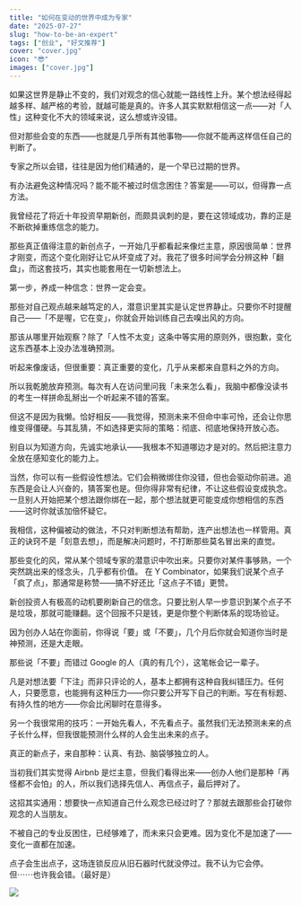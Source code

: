 ```yaml
---
title: "如何在变动的世界中成为专家"
date: "2025-07-27"
slug: "how-to-be-an-expert"
tags: ["创业", "好文推荐"]
cover: "cover.jpg"
icon: "😎"
images: ["cover.jpg"]
---
```

如果这世界是静止不变的，我们对观念的信心就能一路线性上升。某个想法经得起越多样、越严格的考验，就越可能是真的。许多人其实默默相信这一点——对「人性」这种变化不大的领域来说，这么想或许没错。



但对那些会变的东西——也就是几乎所有其他事物——你就不能再这样信任自己的判断了。



专家之所以会错，往往是因为他们精通的，是一个早已过期的世界。



有办法避免这种情况吗？能不能不被过时信念困住？答案是——可以，但得靠一点方法。



我曾经花了将近十年投资早期新创，而颇具讽刺的是，要在这领域成功，靠的正是不断砍掉重练信念的能力。



那些真正值得注意的新创点子，一开始几乎都看起来像烂主意，原因很简单：世界才刚变，而这个变化刚好让它从坏变成了对。我花了很多时间学会分辨这种「翻盘」，而这套技巧，其实也能套用在一切新想法上。



第一步，养成一种信念：世界一定会变。



那些对自己观点越来越笃定的人，潜意识里其实是认定世界静止。只要你不时提醒自己——「不是喔，它在变」，你就会开始训练自己去嗅出风的方向。



那该从哪里开始观察？除了「人性不太变」这条中等实用的原则外，很抱歉，变化这东西基本上没办法准确预测。



听起来像废话，但很重要：真正重要的变化，几乎从来都来自意料之外的方向。



所以我乾脆放弃预测。每次有人在访问里问我「未来怎么看」，我脑中都像没读书的考生一样拼命乱掰出一个听起来不错的答案。



但这不是因为我懒。恰好相反——我觉得，预测未来不但命中率可怜，还会让你思维变得僵硬。与其乱猜，不如选择更实际的策略：彻底、彻底地保持开放心态。



别自以为知道方向，先诚实地承认——我根本不知道哪边才是对的。然后把注意力全放在感知变化的能力上。



当然，你可以有一些假设性想法。它们会稍微绑住你没错，但也会驱动你前进。追东西是会让人兴奋的，猜答案也是。但你得非常有纪律，不让这些假设变成执念。
一旦别人开始把某个想法跟你绑在一起，那个想法就更可能变成你想相信的东西——这时你就该加倍怀疑它。



我相信，这种偏被动的做法，不只对判断想法有帮助，连产出想法也一样管用。真正的诀窍不是「刻意去想」，而是解决问题时，不打断那些莫名冒出来的直觉。



那些变化的风，常从某个领域专家的潜意识中吹出来。只要你对某件事够熟，一个突然跳出来的怪念头，几乎都有价值。
在 Y Combinator，如果我们说某个点子「疯了点」，那通常是称赞——搞不好还比「这点子不错」更赞。



新创投资人有极高的动机要刷新自己的信念。只要比别人早一步意识到某个点子不是垃圾，那就可能赚翻。这个回报不只是钱，更是你整个判断体系的现场验证。



因为创办人站在你面前，你得说「要」或「不要」，几个月后你就会知道你当时是神预测，还是大走眼。



那些说「不要」而错过 Google 的人（真的有几个），这笔帐会记一辈子。



凡是对想法要「下注」而非只评论的人，基本上都拥有这种自我纠错压力。任何人，只要愿意，也能拥有这种压力——你只要公开写下自己的判断。写在有标题、有持久性的地方——你会比闲聊时在意得多。



另一个我很常用的技巧：一开始先看人，不先看点子。虽然我们无法预测未来的点子长什么样，但我很能预测什么样的人会生出未来的点子。



真正的新点子，来自那种：认真、有劲、脑袋够独立的人。



当初我们其实觉得 Airbnb 是烂主意，但我们看得出来——创办人他们是那种「再怪都不会怕」的人，所以我们选择先信人、再信点子，最后押对了。



这招其实通用：想要快一点知道自己什么观念已经过时了？那就去跟那些会打破你观念的人当朋友。



不被自己的专业反困住，已经够难了，而未来只会更难。因为变化不是加速了——变化一直都在加速。



点子会生出点子，这场连锁反应从旧石器时代就没停过。我不认为它会停。
但⋯⋯也许我会错。（最好是）




![](https://prod-files-secure.s3.us-west-2.amazonaws.com/112d0858-5090-4d34-a606-b75eb8d65fd2/46476355-9cf3-4e99-9b7a-3531bc426380/1000202064.png?X-Amz-Algorithm=AWS4-HMAC-SHA256&X-Amz-Content-Sha256=UNSIGNED-PAYLOAD&X-Amz-Credential=ASIAZI2LB466SKFGMNHO%2F20250917%2Fus-west-2%2Fs3%2Faws4_request&X-Amz-Date=20250917T054353Z&X-Amz-Expires=3600&X-Amz-Security-Token=IQoJb3JpZ2luX2VjECUaCXVzLXdlc3QtMiJIMEYCIQD8O6Uc7PXfOm%2Be4bBEuNXIJWKI%2FizUxhW9rGYV5oOlUgIhAJdBqKbjJIqTsHloPCgN2LfOYlUziLQdf%2Bn71zicLf64KogECJ7%2F%2F%2F%2F%2F%2F%2F%2F%2F%2FwEQABoMNjM3NDIzMTgzODA1IgxNff0Z30P9%2BfQ7Cxgq3AORfVSt6g7vPvcKNIGrtXxdN%2BMXaPyhoCGTS%2Fwq1ycoTdidx42MZv3qGTlcMTCNBQ0iRarInHlc7WJ%2Bo5zXmV%2Bc8tt1YLNN2AvefA1U0qE%2BaVo4BjZ5tIgwX5AZWu7qM26CEg%2B8JTKho8BMe4%2BCTJSKY4009Kg5DMO1rNOf82Kum6t5GAhX04rP%2F3s7vFtn6PJGSCE1SxYHxVWgXTW%2BsOE6i4xiApGbNEf4taS%2BX676c1vU03E2lhPK91J46IkJpMDuajISIZP3l3AIzzR%2BzWt5dDeCC3xuumL5l9hzcurTb6N6s%2FmYymMPzxAt3SK0lDSSttiZL%2BEKWFLd2RWNq6pwA4l4R3rKnRv0glC7KBoglxwZJeeh9aRu6GkSan5Jk3cSWhuSrjRnv1obvJ3iKDeyh5EGsWq8wmDFTDJezEzm5L%2FXxxuNLhC8f%2BsqAOKKhvkk1PeAE4a8XYdZmUely2B9j6i9Awbuj%2FGCnf31lg7ilvXVRGLRcmbASxTJtRb9Tkn59AIlMMU%2B6P0WUHlJfPo48GG2%2BPmzXJi86KvvTrf6EzuSdr9YYeYgnm0MUDNTv5O8tVlwdrahWvcNVbjH1KK3g%2F5wtuB23DjL1Z%2B2TJww8EwKmA%2BrzXAePQsZQjD9gKnGBjqkASuKEVUmgyq2p6%2BB72Aw9%2FuupmWKfmTnFwR9B%2BdM1eGcKaDz%2FxGZu%2FQ%2F1dPEeS9FjOb%2B7tiozuwHE3%2BqZXw0nTPL9ffRtrF9kk1ug5QtqRbQ78pY3F%2BvI2woXjMUtSjoxZG1E7bJvsLyHkvf7%2FyGB7WqjcyShQWUe0vf6Eotp%2FIdVwr%2BDMyUesqtFceK0l%2F7X1PlnkqEjm6O%2BuCkHU77blEwVhKv&X-Amz-Signature=d7a56e27205d4cb3258a12dde4ac89a7a52eec086911d7f45a3f199e2cf07f46&X-Amz-SignedHeaders=host&x-amz-checksum-mode=ENABLED&x-id=GetObject)

